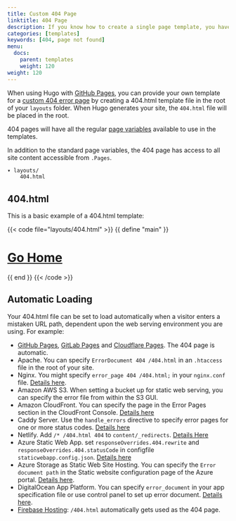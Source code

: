 ```yaml
---
title: Custom 404 Page
linktitle: 404 Page
description: If you know how to create a single page template, you have unlimited options for creating a custom 404.
categories: [templates]
keywords: [404, page not found]
menu:
  docs:
    parent: templates
    weight: 120
weight: 120
---
```


When using Hugo with [GitHub Pages](https://pages.github.com/), you can provide your own template for a [custom 404 error page](https://docs.github.com/en/pages/getting-started-with-github-pages/creating-a-custom-404-page-for-your-github-pages-site) by creating a 404.html template file in the root of your `layouts` folder. When Hugo generates your site, the `404.html` file will be placed in the root.

404 pages will have all the regular [page variables][pagevars] available to use in the templates.

In addition to the standard page variables, the 404 page has access to all site content accessible from `.Pages`.

```txt
▾ layouts/
    404.html
```

## 404.html

This is a basic example of a 404.html template:

{{< code file="layouts/404.html" >}}
{{ define "main" }}
  <main id="main">
    <div>
      <h1 id="title"><a href="{{ "" | relURL }}">Go Home</a></h1>
    </div>
  </main>
{{ end }}
{{< /code >}}

## Automatic Loading

Your 404.html file can be set to load automatically when a visitor enters a mistaken URL path, dependent upon the web serving environment you are using. For example:

* [GitHub Pages](/hosting-and-deployment/hosting-on-github/), [GitLab Pages](/hosting-and-deployment/hosting-on-gitlab/) and [Cloudflare Pages](/hosting-and-deployment/hosting-on-cloudflare-pages/). The 404 page is automatic.
* Apache. You can specify `ErrorDocument 404 /404.html` in an `.htaccess` file in the root of your site.
* Nginx. You might specify `error_page 404 /404.html;` in your `nginx.conf` file. [Details here](https://nginx.org/en/docs/http/ngx_http_core_module.html#error_page).
* Amazon AWS S3. When setting a bucket up for static web serving, you can specify the error file from within the S3 GUI.
* Amazon CloudFront. You can specify the page in the Error Pages section in the CloudFront Console. [Details here](https://docs.aws.amazon.com/AmazonCloudFront/latest/DeveloperGuide/custom-error-pages.html)
* Caddy Server. Use the `handle_errors` directive to specify error pages for one or more status codes. [Details here](https://caddyserver.com/docs/caddyfile/directives/handle_errors)
* Netlify. Add `/* /404.html 404` to `content/_redirects`. [Details Here](https://www.netlify.com/docs/redirects/#custom-404)
* Azure Static Web App. set `responseOverrides.404.rewrite` and `responseOverrides.404.statusCode` in configfile `staticwebapp.config.json`. [Details here](https://docs.microsoft.com/en-us/azure/static-web-apps/configuration#response-overrides)
* Azure Storage as Static Web Site Hosting. You can specify the `Error document path` in the Static website configuration page of the Azure portal. [Details here](https://docs.microsoft.com/en-us/azure/storage/blobs/storage-blob-static-website).
* DigitalOcean App Platform. You can specify `error_document` in your app specification file or use control panel to set up error document. [Details here](https://docs.digitalocean.com/products/app-platform/how-to/manage-static-sites/#configure-a-static-site).
* [Firebase Hosting](https://firebase.google.com/docs/hosting/full-config#404): `/404.html` automatically gets used as the 404 page.

[pagevars]: /variables/page/
